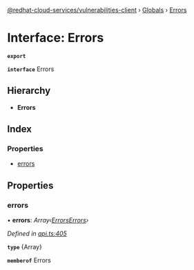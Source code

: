 [@redhat-cloud-services/vulnerabilities-client](../README.md) › [Globals](../globals.md) › [Errors](errors.md)

# Interface: Errors

**`export`** 

**`interface`** Errors

## Hierarchy

* **Errors**

## Index

### Properties

* [errors](errors.md#errors)

## Properties

###  errors

• **errors**: *Array‹[ErrorsErrors](errorserrors.md)›*

*Defined in [api.ts:405](https://github.com/RedHatInsights/javascript-clients/blob/master/packages/vulnerabilities/api.ts#L405)*

**`type`** {Array<ErrorsErrors>}

**`memberof`** Errors
